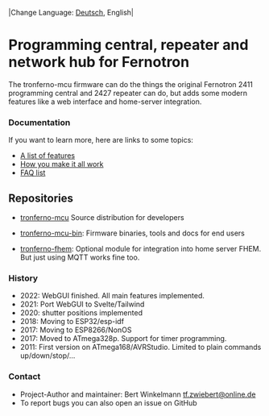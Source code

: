 |Change Language: [Deutsch](index-de.md), English|

# Programming central, repeater and network hub for Fernotron


The tronferno-mcu firmware can do the things the original Fernotron 2411 programming central and 2427 repeater can do, but adds some modern features like a web interface and home-server integration.


### Documentation

If you want to learn more, here are links to some topics:

  * [A list of features](features.md)
  * [How you make it all work](starter.md)
  * [FAQ list](starter_faq-de.md)


## Repositories


 * [tronferno-mcu](https://github.com/zwiebert/tronferno-mcu) Source distribution for developers

 * [tronferno-mcu-bin](https://github.com/zwiebert/tronferno-mcu-bin): Firmware binaries, tools and docs for end users


 * [tronferno-fhem](https://github.com/zwiebert/tronferno-fhem): Optional module for integration into home server FHEM. But just using MQTT works fine too.



### History
 * 2022: WebGUI finished. All main features implemented.
 * 2021: Port WebGUI to Svelte/Tailwind
 * 2020: shutter positions implemented
 * 2018: Moving to ESP32/esp-idf
 * 2017: Moving to ESP8266/NonOS
 * 2017: Moved to ATmega328p. Support for timer programming.
 * 2011: First version on ATmega168/AVRStudio. Limited to plain commands up/down/stop/...

### Contact 

* Project-Author and maintainer: Bert Winkelmann <tf.zwiebert@online.de>
* To report bugs you can also open an issue on GitHub